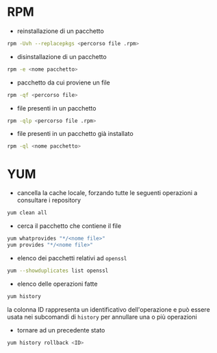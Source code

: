 # RPM

* reinstallazione di un pacchetto
```sh
rpm -Uvh --replacepkgs <percorso file .rpm>
```

* disinstallazione di un pacchetto
```sh
rpm -e <nome pacchetto>
```

* pacchetto da cui proviene un file
```sh
rpm -qf <percorso file>
```

* file presenti in un pacchetto
```sh
rpm -qlp <percorso file .rpm>
```

* file presenti in un pacchetto già installato
```sh
rpm -ql <nome pacchetto>
```

# YUM

* cancella la cache locale, forzando tutte le seguenti operazioni a consultare i repository
```sh
yum clean all
```

* cerca il pacchetto che contiene il file
```sh
yum whatprovides "*/<nome file>"
yum provides "*/<nome file>"
```

* elenco dei pacchetti relativi ad `openssl`
```sh
yum --showduplicates list openssl
```

* elenco delle operazioni fatte
```sh
yum history
```

la colonna ID rappresenta un identificativo dell'operazione e può essere usata nei subcomandi di `history` per annullare una o più operazioni

* tornare ad un precedente stato
```sh
yum history rollback <ID>
```
